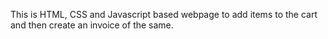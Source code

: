 This is HTML, CSS and Javascript based webpage to add items to the cart and then create an invoice of the same.
